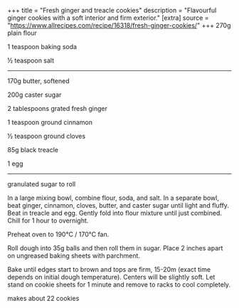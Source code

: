 +++
title = "Fresh ginger and treacle cookies"
description = "Flavourful ginger cookies with a soft interior and firm exterior."
[extra]
source = "https://www.allrecipes.com/recipe/16318/fresh-ginger-cookies/"
+++
270g plain flour

1 teaspoon baking soda

½ teaspoon salt

---

170g butter, softened

200g caster sugar

2 tablespoons grated fresh ginger

1 teaspoon ground cinnamon

½ teaspoon ground cloves

85g black treacle

1 egg

---

granulated sugar to roll
<!-- sep -->
In a large mixing bowl, combine flour, soda, and salt.
In a separate bowl, beat ginger, cinnamon, cloves, butter, and caster sugar until light and fluffy.
Beat in treacle and egg.
Gently fold into flour mixture until just combined.
Chill for 1 hour to overnight.

Preheat oven to 190°C / 170°C fan.

Roll dough into 35g balls and then roll them in sugar.
Place 2 inches apart on ungreased baking sheets with parchment.

Bake until edges start to brown and tops are firm, 15-20m (exact time depends on initial dough temperature).
Centers will be slightly soft.
Let stand on cookie sheets for 1 minute and remove to racks to cool completely.
<!-- sep -->
makes about 22 cookies
